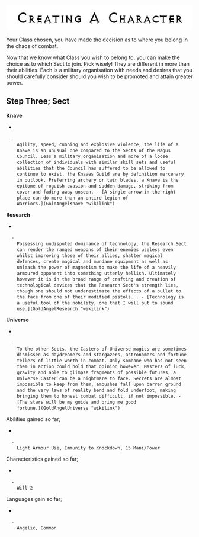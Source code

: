 

<div class="center" style="width: auto; margin-left: auto; margin-right: auto;">

![<File:CharGen.jpg>](CharGen.jpg "File:CharGen.jpg")

</div>

Your Class chosen, you have made the decision as to where you belong in
the chaos of combat.

Now that we know what Class you wish to belong to, you can make the
choice as to which Sect to join. Pick wisely\! They are different in
more than their abilities. Each is a military organisation with needs
and desires that you should carefully consider should you wish to be
promoted and attain greater power.

## **Step Three; Sect**

**Knave**

  -

      -
        Agility, speed, cunning and explosive violence, the life of a
        Knave is an unusual one compared to the Sects of the Magus
        Council. Less a military organisation and more of a loose
        collection of individuals with similar skill sets and useful
        abilities that the Council has suffered to be allowed to
        continue to exist, the Knaves Guild are by definition mercenary
        in outlook. Preferring archery or twin blades, a Knave is the
        epitome of roguish evasion and sudden damage, striking from
        cover and fading away unseen. - [A single arrow in the right
        place can do more than an entire legion of
        Warriors.](GoldAngelKnave "wikilink")

**Research**

  -

      -
        Possessing undisputed dominance of technology, the Research Sect
        can render the ranged weapons of their enemies useless even
        whilst improving those of their allies, shatter magical
        defences, create magical and mundane equipment as well as
        unleash the power of magnetism to make the life of a heavily
        armoured opponent into something utterly hellish. Ultimately
        however it is in the broad range of crafting and creation of
        technological devices that the Research Sect's strength lies,
        though one should not underestimate the effects of a bullet to
        the face from one of their modified pistols. . - [Technology is
        a useful tool of the nobility, one that I will put to sound
        use.](GoldAngelResearch "wikilink")

**Universe**

  -

      -
        To the other Sects, the Casters of Universe magics are sometimes
        dismissed as daydreamers and stargazers, astronomers and fortune
        tellers of little worth in combat. Only someone who has not seen
        them in action could hold that opinion however. Masters of luck,
        gravity and able to glimpse fragments of possible futures, a
        Universe Caster can be a nightmare to face. Secrets are almost
        impossible to keep from them, ambushes fall upon barren ground
        and the very laws of reality bend and fold underfoot, making
        bringing them to honest combat difficult, if not impossible. -
        [The stars will be my guide and bring me good
        fortune.](GoldAngelUniverse "wikilink")

Abilities gained so far;

  -

      -
        Light Armour Use, Immunity to Knockdown, 15 Mani/Power

Characteristics gained so far;

  -

      -
        Will 2

Languages gain so far;

  -

      -
        Angelic, Common